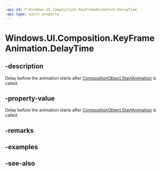 ```yaml
---
-api-id: P:Windows.UI.Composition.KeyFrameAnimation.DelayTime
-api-type: winrt property
---
```


<!-- Property syntax
public Windows.Foundation.TimeSpan DelayTime { get;  set; }
-->

# Windows.UI.Composition.KeyFrameAnimation.DelayTime

## -description
Delay before the animation starts after [CompositionObject.StartAnimation](compositionobject_startanimation_709050842.md) is called.



## -property-value
Delay before the animation starts after [CompositionObject.StartAnimation](compositionobject_startanimation_709050842.md) is called.

## -remarks

## -examples

## -see-also
